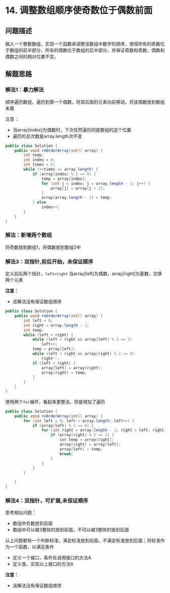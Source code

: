 # 14. 调整数组顺序使奇数位于偶数前面

## 问题描述

输入一个整数数组，实现一个函数来调整该数组中数字的顺序，使得所有的奇数位于数组的前半部分，所有的偶数位于数组的后半部分，并保证奇数和奇数，偶数和偶数之间的相对位置不变。

## 解题思路

### 解法1：暴力解法

顺序遍历数组，遍历到第一个偶数，将其后面的元素向前移动，将该偶数放到数组末尾

注意：
- 当array[index]为偶数时，下次任然遍历的是数组的这个位置
- 遍历的总次数是array.length次不变

```java
public class Solution {
    public void reOrderArray(int[] array) {
        int temp;
        int index = 0;
        int times = 0;
        while (++times <= array.length) {
            if (array[index] % 2 == 0) {
                temp = array[index];
                for (int j = index; j < array.length - 1; j++) {
                    array[j] = array[j + 1];
                }
                array[array.length - 1] = temp;
            } else
                index++;
        }
    }
}
```

### 解法：新增两个数组

将奇数放到数组1，将偶数放到数组2中

### 解法3：双指针,前后开始，未保证顺序

定义前后两个指针，`left<right` 当array[left]为偶数，array[right]为基数，交换两个元素

**注意：**
- 该解法没有保证数组顺序

```java
public class Solution {
    public void reOrderArray(int[] array) {
        int left = 0;
        int right = array.length - 1;
        int temp;
        while (left < right) {
            while (left < right && array[left] % 2 == 1)
                left++;
            temp = array[left];
            while (left < right && array[right] % 2 == 0)
                right--;
            if (left < right) {
                array[left] = array[right];
                array[right] = temp;
            }
        }
    }
}

```
使用两个`for`循环，看起来更整洁，但是增加了遍历

```java
public class Solution {
    public void reOrderArray(int[] array) {
        for (int left = 0; left < array.length; left++) {
            if (array[left] % 2 == 0) {
                for (int right = array.length - 1; right > left; right--) {
                    if (array[right] % 2 == 1) {
                        int temp = array[right];
                        array[right] = array[left];
                        array[left] = temp;
                        break;
                    }
                }
            }
        }

    }
}
```


### 解法4：双指针，可扩展,未保证顺序

思考相似问题：
- 数组中负数放到前面
- 数组中可以被3整除的放到前面，不可以被3整除的放到后面

以上问题都有一个判断标准，满足标准放到前面，不满足标准放到后面；将标准作为一个函数，以满足条件
- 定义一个接口，条件处调用接口的方法A
- 定义类，实现以上接口的方法A

**注意：**
- 该解法没有保证数组顺序

